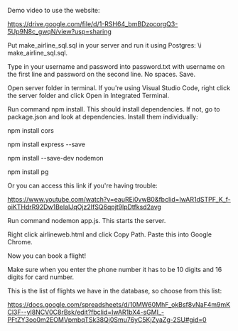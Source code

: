 Demo video to use the website:

https://drive.google.com/file/d/1-RSH64_bmBDzocorgQ3-5Up9N8c_gwqN/view?usp=sharing

Put make_airline_sql.sql in your server and run it using Postgres: \i make_airline_sql.sql.


Type in your username and password into password.txt with username on the first line and password on the second line. No spaces. Save.


Open server folder in terminal. If you're using Visual Studio Code, right click the server folder and click Open in Integrated Terminal. 


Run command npm install. This should install dependencies. If not, go to package.json and look at dependencies. Install them individually: 

npm install cors

npm install express --save

npm install --save-dev nodemon

npm install pg 

Or you can access this link if you're having trouble: 

https://www.youtube.com/watch?v=eauREi0vwB0&fbclid=IwAR1dSTPF_K_f-oiKTHdrR92Dw1BelaIJqOjz2IfSQ6qpjt9lpDtfksd2avg


Run command nodemon app.js. This starts the server. 


Right click airlineweb.html and click Copy Path. Paste this into Google Chrome. 


Now you can book a flight!

Make sure when you enter the phone number it has to be 10 digits and 16 digits for card number.

This is the list of flights we have in the database, so choose from this list: 

https://docs.google.com/spreadsheets/d/10MW60MhF_okBsf8vNaF4m9mKCl3F--yl8NCV0C8rBsk/edit?fbclid=IwAR1bX4-sGMI_-PFtZY3oo0m2EOMVpmbqTSk38Qj0Smu76yC5KjZyaZg-2SU#gid=0


